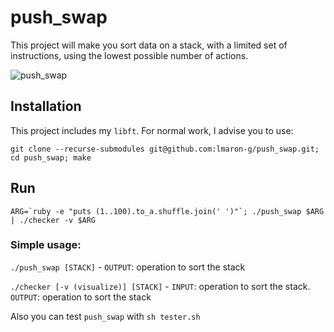# push_swap

This project will make you sort data on a stack, with a limited set of instructions, using the lowest possible number of actions.

![push_swap](https://user-images.githubusercontent.com/45558274/58187437-6f55c300-7cbf-11e9-9a7f-924f36abd475.gif)

## Installation

This project includes my `libft`. For normal work, I advise you to use:

```
git clone --recurse-submodules git@github.com:lmaron-g/push_swap.git; cd push_swap; make
```

## Run

```
ARG=`ruby -e "puts (1..100).to_a.shuffle.join(' ')"`; ./push_swap $ARG | ./checker -v $ARG
```

### Simple usage:

`./push_swap [STACK]` - `OUTPUT`: operation to sort the stack

`./checker [-v (visualize)] [STACK]` - `INPUT`: operation to sort the stack. `OUTPUT`: operation to sort the stack

Also you can test `push_swap` with `sh tester.sh`

